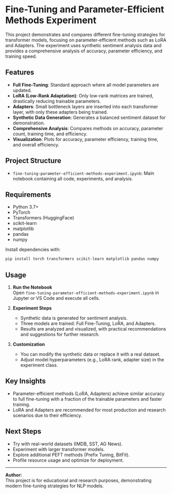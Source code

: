 # Fine-Tuning and Parameter-Efficient Methods Experiment

This project demonstrates and compares different fine-tuning strategies for transformer models, focusing on parameter-efficient methods such as LoRA and Adapters. The experiment uses synthetic sentiment analysis data and provides a comprehensive analysis of accuracy, parameter efficiency, and training speed.

## Features

- **Full Fine-Tuning**: Standard approach where all model parameters are updated.
- **LoRA (Low-Rank Adaptation)**: Only low-rank matrices are trained, drastically reducing trainable parameters.
- **Adapters**: Small bottleneck layers are inserted into each transformer layer, with only these adapters being trained.
- **Synthetic Data Generation**: Generates a balanced sentiment dataset for demonstration.
- **Comprehensive Analysis**: Compares methods on accuracy, parameter count, training time, and efficiency.
- **Visualization**: Plots for accuracy, parameter efficiency, training time, and overall efficiency.

## Project Structure

- `fine-tuning-parameter-efficient-methods-experiment.ipynb`: Main notebook containing all code, experiments, and analysis.

## Requirements

- Python 3.7+
- PyTorch
- Transformers (HuggingFace)
- scikit-learn
- matplotlib
- pandas
- numpy

Install dependencies with:

```sh
pip install torch transformers scikit-learn matplotlib pandas numpy
```

## Usage

1. **Run the Notebook**  
   Open `fine-tuning-parameter-efficient-methods-experiment.ipynb` in Jupyter or VS Code and execute all cells.

2. **Experiment Steps**
   - Synthetic data is generated for sentiment analysis.
   - Three models are trained: Full Fine-Tuning, LoRA, and Adapters.
   - Results are analyzed and visualized, with practical recommendations and suggestions for further research.

3. **Customization**
   - You can modify the synthetic data or replace it with a real dataset.
   - Adjust model hyperparameters (e.g., LoRA rank, adapter size) in the experiment class.

## Key Insights

- Parameter-efficient methods (LoRA, Adapters) achieve similar accuracy to full fine-tuning with a fraction of the trainable parameters and faster training.
- LoRA and Adapters are recommended for most production and research scenarios due to their efficiency.

## Next Steps

- Try with real-world datasets (IMDB, SST, AG News).
- Experiment with larger transformer models.
- Explore additional PEFT methods (Prefix Tuning, BitFit).
- Profile resource usage and optimize for deployment.

---

**Author:**  
This project is for educational and research purposes, demonstrating modern fine-tuning strategies for NLP models.